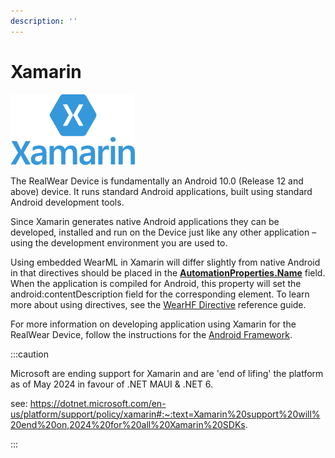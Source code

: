 ```yaml
---
description: ''
---
```


# Xamarin

![xamarin-logo](../../assets/xamarin-logo.png)

The RealWear Device is fundamentally an Android 10.0 (Release 12 and above) device. It runs standard Android applications, built using standard Android development tools.

Since Xamarin generates native Android applications they can be developed, installed and run on the Device just like any other application – using the development environment you are used to.

Using embedded WearML in Xamarin will differ slightly from native Android in that directives should be placed in the __[AutomationProperties.Name](https://learn.microsoft.com/en-us/xamarin/xamarin-forms/app-fundamentals/accessibility/automation-properties#name)__ field. When the application is compiled for Android, this property will set the android:contentDescription field for the corresponding element. To learn more about using directives, see the [WearHF Directive](../../wear-ml/embedded-api.md) reference guide.

For more information on developing application using Xamarin for the RealWear Device, follow the instructions for the [Android Framework](../environments/android.md).

:::caution

Microsoft are ending support for Xamarin and are 'end of lifing' the platform as of May 2024 in favour of .NET MAUI & .NET 6.

see: https://dotnet.microsoft.com/en-us/platform/support/policy/xamarin#:~:text=Xamarin%20support%20will%20end%20on,2024%20for%20all%20Xamarin%20SDKs.

:::
